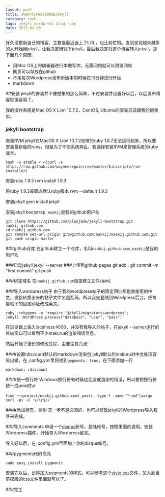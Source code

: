 ```yaml
---
layout: post
title: 从Wordpress切换到Jekyll
category: tech
tags: jekyll wordpress blog ruby
date: 2012-02-06
---
```


好久没更新自己的博客，主要是最近迷上了LOL，也比较忙的。直到发现越来越多的人开始用jekyll，让我决定研究下jekyll。最后我决定将这个博客转入jekyll，是下面几个原因:

* 用Mac OS上的编辑器进行本地写作，无需网络就可以预览网站
* 网页可以存放在github
* 不用每次Wordpress发布新版本的时候花10分钟进行升级
* markdown

##安装
jekyll的安装并不像想象的那么简单，不过安装并设置好以后，以后发布博客就很容易了。

我的操作系统是Mac OS X Lion 10.7.2，CentOS, Ubuntu的安装应该跟我的很类似。

### jekyll bootstrap
安装RVM
jekyll在MacOS X Lion 10.7.2自带的ruby 1.8.7无法运行起来，所以要安装最新版的ruby，但是为了不把系统弄乱，我选择安装RVM来管理系统的ruby版本。

	bash -s stable < <(curl -s https://raw.github.com/wayneeseguin/rvm/master/binscripts/rvm-installer)

安装ruby 1.9.3
	rvm install 1.9.3

将ruby 1.9.3设置成默认ruby版本
	rvm --default 1.9.3

安装jekyll
	gem install jekyll

安装jekyll bootstrap, `naokij`是我的github用户名

	git clone https://github.com/plusjade/jekyll-bootstrap.git naokij.github.com
	cd naokij.github.com
	git remote set-url origin git@github.com:naokij/naokij.github.com.git
	git push origin master

###github仓库
在github建立一个仓库，名叫`naokij.github.com`, `naokij`是我的用户名

###启动jekyll
	jekyll --server
###上传到github pages
	git add .
	git commit -m "first commit"
	git push
	
###绑定域名
在`naokij.github.com`目录建立文件`CNAME`

###导入wordpress帖子
由于我的wordpress帖子的固定网址都是直接用的中文，直接转换出来的帖子文件名是乱码，所以我先登陆到Wordpress后台，把每篇帖子的固定网址改成英文。

	ruby -rubygems -e 'require "jekyll/migrators/wordpress"; Jekyll::WordPress.process("database", "user", "pass")'

在浏览器上输入localhost:4000，并没有我导入的帖子，在jekyll --server运行的终端窗口可以看到不少makuru的渲染错误信息。

然后开始了漫长的修改过程，主要注意几点:

####设置rdiscount默认的markdown渲染包
jekyll默认的makuru对中文处理容易出错，在_config.yml里将找到`pygments: true`，在下面添加一行

	markdown: rdiscount
	
####统一换行符
Windows换行符有时候也会造成渲染的错误，所以要把换行符统一成unix的\n

	find ～/project/naokij.github.com/_posts -type f -name "*.md"|xargs perl -pi -e 's/\r$//'
	
####添加标签，类别
这一步不是必须的，也可以修改jekyll的Wordpress导入程序来完成。

###导入comments
申请一个[disqus](http://disqus.com/)帐号，登陆帐号，按照里面的说明，安装Wordpress插件，开始导入Wordpress留言。

导入好以后，在_config.yml里面加上你的disqus帐号。

###pygments代码高亮

	sudo easy_install pygments
	
安装完以后，记得加入pygments的样式。可以参考这个[style.css](https://github.com/mojombo/tpw/tree/master/css/syntax.css)文件，加入到当前模版的css文件里面就可以了。

###完工